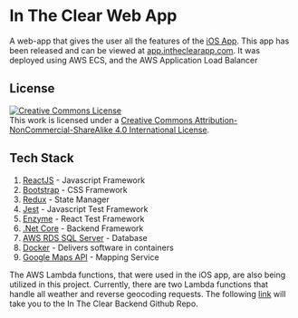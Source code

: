 # In The Clear Web App

A web-app that gives the user all the features of the [iOS App](https://itunes.apple.com/us/app/in-the-clear/id1458058092?ls=1&mt=8). This app has been released and can be viewed at [app.intheclearapp.com](https://app.intheclearapp.com). It was deployed using AWS ECS, and the AWS Application Load Balancer

## License

<a rel="license" href="http://creativecommons.org/licenses/by-nc-sa/4.0/"><img alt="Creative Commons License" style="border-width:0" src="https://i.creativecommons.org/l/by-nc-sa/4.0/88x31.png" /></a><br />This work is licensed under a <a rel="license" href="http://creativecommons.org/licenses/by-nc-sa/4.0/">Creative Commons Attribution-NonCommercial-ShareAlike 4.0 International License</a>.

## Tech Stack
1. [ReactJS](https://reactjs.org) - Javascript Framework
2. [Bootstrap](https://getbootstrap.com) - CSS Framework
3. [Redux](https://redux.js.org) - State Manager
4. [Jest](https://jestjs.io) - Javascript Test Framework
5. [Enzyme](https://enzymejs.github.io/enzyme/) - React Test Framework
3. [.Net Core](https://docs.microsoft.com/en-us/dotnet/core/) - Backend Framework
4. [AWS RDS SQL Server](https://aws.amazon.com/rds/sqlserver/) - Database
5. [Docker](https://www.docker.com) - Delivers software in containers
6. [Google Maps API](https://developers.google.com/maps/documentation) - Mapping Service

The AWS Lambda functions, that were used in the iOS app, are also being utilized in this project. Currently, there are two Lambda functions that handle all weather and reverse geocoding requests. The following [link](https://github.com/joshsauder/InTheClearBackend) will take you to the In The Clear Backend Github Repo.
